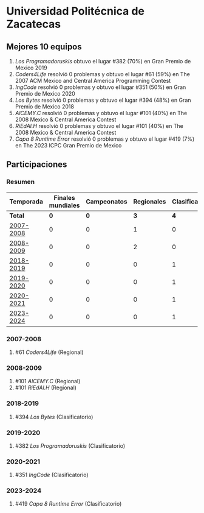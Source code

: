 ---
---

# Universidad Politécnica de Zacatecas

## Mejores 10 equipos

1. _Los Programadoruskis_ obtuvo el lugar #382 (70%) en Gran Premio de Mexico 2019
1. _Coders4Life_ resolvió 0 problemas y obtuvo el lugar #61 (59%) en The 2007 ACM Mexico and Central America Programming Contest
1. _IngCode_ resolvió 0 problemas y obtuvo el lugar #351 (50%) en Gran Premio de Mexico 2020
1. _Los Bytes_ resolvió 0 problemas y obtuvo el lugar #394 (48%) en Gran Premio de Mexico 2018
1. _AlCEMY.C_ resolvió 0 problemas y obtuvo el lugar #101 (40%) en The 2008 Mexico & Central America Contest
1. _RiEdAl.H_ resolvió 0 problemas y obtuvo el lugar #101 (40%) en The 2008 Mexico & Central America Contest
1. _Capa 8 Runtime Error_ resolvió 0 problemas y obtuvo el lugar #419 (7%) en The 2023 ICPC Gran Premio de Mexico

## Participaciones

### Resumen

| Temporada | Finales mundiales | Campeonatos | Regionales | Clasificatorios | Equipos |
| --- | --- | --- | --- | --- | --- |
| **Total** | **0** | **0** | **3** | **4** | **7** |
| [2007-2008](#2007-2008) | 0 | 0 | 1 | 0 | 1 |
| [2008-2009](#2008-2009) | 0 | 0 | 2 | 0 | 2 |
| [2018-2019](#2018-2019) | 0 | 0 | 0 | 1 | 1 |
| [2019-2020](#2019-2020) | 0 | 0 | 0 | 1 | 1 |
| [2020-2021](#2020-2021) | 0 | 0 | 0 | 1 | 1 |
| [2023-2024](#2023-2024) | 0 | 0 | 0 | 1 | 1 |

### 2007-2008

1. #61 _Coders4Life_ (Regional)

### 2008-2009

1. #101 _AlCEMY.C_ (Regional)
1. #101 _RiEdAl.H_ (Regional)

### 2018-2019

1. #394 _Los Bytes_ (Clasificatorio)

### 2019-2020

1. #382 _Los Programadoruskis_ (Clasificatorio)

### 2020-2021

1. #351 _IngCode_ (Clasificatorio)

### 2023-2024

1. #419 _Capa 8 Runtime Error_ (Clasificatorio)



